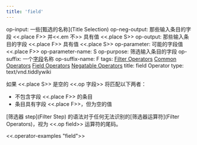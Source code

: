 ```yaml
---
title: 'field'
---
```


op-input: 一些[甄选的名称](Title Selection)
op-neg-output: 那些输入条目的字段 <<.place F>> 并<<.em 不>> 具有值 <<.place S>>
op-output: 那些输入条目的字段 <<.place F>> 具有值 <<.place S>>
op-parameter: 可能的字段值 <<.place F>>
op-parameter-name: S
op-purpose: 筛选输入条目的字段
op-suffix: 一个[字段](TiddlerFields)名称
op-suffix-name: F
tags: [Filter Operators](#Filter%20Operators) [Common Operators](#Common%20Operators) [Field Operators](#Field%20Operators) [Negatable Operators](#Negatable%20Operators)
title: field Operator
type: text/vnd.tiddlywiki

如果 <<.place S>> 是空的 <<.op 字段>> 将匹配以下两者：

* 不包含字段 <<.place F>> 的条目
* 条目具有字段 <<.place F>>，但为空的值

[筛选器 step](Filter Step) 的语法对于任何无法识别的[筛选器运算符](Filter Operators)，视为 <<.op field>> 运算符的尾码。

<<.operator-examples "field">>
